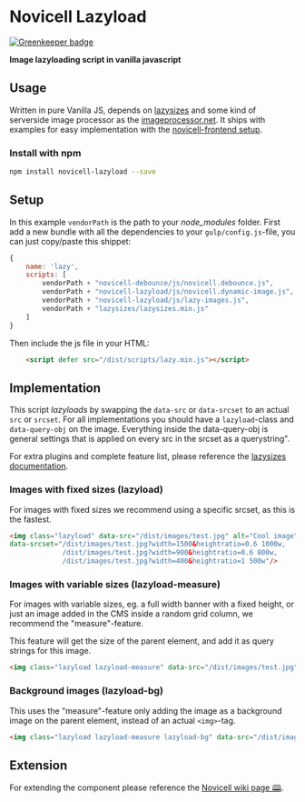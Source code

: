 # Novicell Lazyload

[![Greenkeeper badge](https://badges.greenkeeper.io/Novicell/novicell-lazyload.svg)](https://greenkeeper.io/)

**Image lazyloading script in vanilla javascript**


## Usage
Written in pure Vanilla JS, depends on [lazysizes](https://github.com/aFarkas/lazysizes/) and some kind of serverside image processor as the [imageprocessor.net](http://imageprocessor.org/imageprocessor-web/imageprocessingmodule/). It ships with examples for easy implementation with the [novicell-frontend setup](https://github.com/Novicell/novicell-frontend).

### Install with npm

```sh
npm install novicell-lazyload --save
```


## Setup
In this example `vendorPath` is the path to your *node_modules* folder.
First add a new bundle with all the dependencies to your `gulp/config.js`-file, you can just copy/paste this shippet:

```javascript
{
    name: 'lazy',
    scripts: [
        vendorPath + "novicell-debounce/js/novicell.debounce.js",
        vendorPath + "novicell-lazyload/js/novicell.dynamic-image.js",
        vendorPath + "novicell-lazyload/js/lazy-images.js",
        vendorPath + "lazysizes/lazysizes.min.js"
    ]
}
```

Then include the js file in your HTML:
```html
    <script defer src="/dist/scripts/lazy.min.js"></script>
```

## Implementation
This script *lazyloads* by swapping the `data-src` or `data-srcset` to an actual `src` or `srcset`.
For all implementations you should have a `lazyload`-class and `data-query-obj` on the image. Everything inside the data-query-obj is general settings that is applied on every src in the srcset as a querystring".

For extra plugins and complete feature list, please reference the [lazysizes documentation](https://github.com/aFarkas/lazysizes/).

### Images with fixed sizes (lazyload)
For images with fixed sizes we recommend using a specific srcset, as this is the fastest.

```html
<img class="lazyload" data-src="/dist/images/test.jpg" alt="Cool image" data-query-obj='{"mode":"crop", "quality":"70", "center": "0.8,0.3"}'
data-srcset="/dist/images/test.jpg?width=1500&heightratio=0.6 1000w,
             /dist/images/test.jpg?width=900&heightratio=0.6 800w,
             /dist/images/test.jpg?width=400&heightratio=1 500w"/>
```

### Images with variable sizes (lazyload-measure)
For images with variable sizes, eg. a full width banner with a fixed height, or just an image added in the CMS inside a random grid column, we recommend the "measure"-feature.

This feature will get the size of the parent element, and add it as query strings for this image.

```html
<img class="lazyload lazyload-measure" data-src="/dist/images/test.jpg" alt="Cool image" data-query-obj='{"mode":"crop", "quality":"70", "center": "0.8,0.3"}'/>
```

### Background images (lazyload-bg)
This uses the "measure"-feature only adding the image as a background image on the parent element, instead of an actual `<img>`-tag.

```html
<img class="lazyload lazyload-measure lazyload-bg" data-src="/dist/images/test.jpg" alt="Cool image" data-query-obj='{"mode":"crop", "quality":"70", "center": "0.8,0.3"}'/>
```

## Extension
For extending the component please reference the [Novicell wiki page 🕮](https://github.com/Novicell/novicell-frontend/wiki/Components-extention).